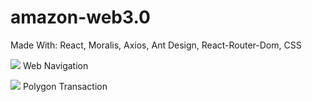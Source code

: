 # amazon-web3.0
Made With: React, Moralis, Axios, Ant Design, React-Router-Dom, CSS


![](https://user-images.githubusercontent.com/81671608/171790205-523f3b4c-091b-4b6a-87ae-bb459abb506b.gif)
Web Navigation


![](https://user-images.githubusercontent.com/81671608/171790219-ef7f597d-1d8d-4cf8-9eb2-8523e770d86a.png)
Polygon Transaction

